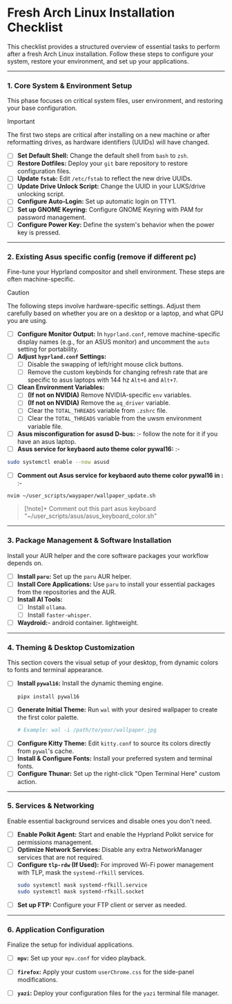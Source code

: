 # Fresh Arch Linux Installation Checklist

This checklist provides a structured overview of essential tasks to perform after a fresh Arch Linux installation. Follow these steps to configure your system, restore your environment, and set up your applications.

---

### 1. Core System & Environment Setup

This phase focuses on critical system files, user environment, and restoring your base configuration.

> [!IMPORTANT]
> The first two steps are critical after installing on a new machine or after reformatting drives, as hardware identifiers (UUIDs) will have changed.

- [ ] **Set Default Shell:** Change the default shell from `bash` to `zsh`.
- [ ] **Restore Dotfiles:** Deploy your `git` bare repository to restore configuration files.
- [ ] **Update `fstab`:** Edit `/etc/fstab` to reflect the new drive UUIDs.
- [ ] **Update Drive Unlock Script:** Change the UUID in your LUKS/drive unlocking script.
- [ ] **Configure Auto-Login:** Set up automatic login on TTY1.
- [ ] **Set up GNOME Keyring:** Configure GNOME Keyring with PAM for password management.
- [ ] **Configure Power Key:** Define the system's behavior when the power key is pressed.

---

### 2. Existing Asus specific config (remove if different pc)

Fine-tune your Hyprland compositor and shell environment. These steps are often machine-specific.

> [!CAUTION]
> The following steps involve hardware-specific settings. Adjust them carefully based on whether you are on a desktop or a laptop, and what GPU you are using.

- [ ] **Configure Monitor Output:** In `hyprland.conf`, remove machine-specific display names (e.g., for an ASUS monitor) and uncomment the `auto` setting for portability.
- [ ] **Adjust `hyprland.conf` Settings:**
    - [ ] Disable the swapping of left/right mouse click buttons.
    - [ ] Remove the custom keybinds for changing refresh rate that are specific to asus laptops with 144 hz `Alt+6` and `Alt+7`.
	
- [ ] **Clean Environment Variables:**
    - [ ] **(If not on NVIDIA)** Remove NVIDIA-specific `env` variables.
    - [ ] **(If not on NVIDIA)** Remove the `aq_driver` variable.
    - [ ] Clear the `TOTAL_THREADS` variable from `.zshrc` file. 
    - [ ] Clear the `TOTAL_THREADS` variable from the uwsm environment variable file.
	
- [ ] **Asus misconfiguration for asusd D-bus:** :- follow the note for it if you have an asus laptop. 
- [ ] **Asus service for keybaord auto theme color pywal16:** :- 
```bash
sudo systemctl enable --now asusd
```

- [ ] **Comment out Asus service for keybaord auto theme color pywal16 in :** :- 
```bash
nvim ~/user_scripts/waypaper/wallpaper_update.sh
```

>[!note]+ Comment out this part
>asus keyboard
>"~/user_scripts/asus/asus_keyboard_color.sh"

---

### 3. Package Management & Software Installation

Install your AUR helper and the core software packages your workflow depends on.

- [ ] **Install `paru`:** Set up the `paru` AUR helper.
- [ ] **Install Core Applications:** Use `paru` to install your essential packages from the repositories and the AUR.
- [ ] **Install AI Tools:**
    - [ ] Install `ollama`.
    - [ ] Install `faster-whisper`.
- [ ] **Waydroid:**- android container. lightweight. 
---

### 4. Theming & Desktop Customization

This section covers the visual setup of your desktop, from dynamic colors to fonts and terminal appearance.

- [ ] **Install `pywal16`:** Install the dynamic theming engine.
    ```bash
    pipx install pywal16
    ```
- [ ] **Generate Initial Theme:** Run `wal` with your desired wallpaper to create the first color palette.
    ```bash
    # Example: wal -i /path/to/your/wallpaper.jpg
    ```
- [ ] **Configure Kitty Theme:** Edit `kitty.conf` to source its colors directly from `pywal`'s cache.
- [ ] **Install & Configure Fonts:** Install your preferred system and terminal fonts.
- [ ] **Configure Thunar:** Set up the right-click "Open Terminal Here" custom action.

---


### 5. Services & Networking

Enable essential background services and disable ones you don't need.

- [ ] **Enable Polkit Agent:** Start and enable the Hyprland Polkit service for permissions management.
- [ ] **Optimize Network Services:** Disable any extra NetworkManager services that are not required.
- [ ] **Configure `tlp-rdw` (If Used):** For improved Wi-Fi power management with TLP, mask the `systemd-rfkill` services.
    ```bash
    sudo systemctl mask systemd-rfkill.service
    sudo systemctl mask systemd-rfkill.socket
    ```
- [ ] **Set up FTP:** Configure your FTP client or server as needed.

---

### 6. Application Configuration

Finalize the setup for individual applications.

- [ ] **`mpv`:** Set up your `mpv.conf` for video playback.
- [ ] **`firefox`:** Apply your custom `userChrome.css` for the side-panel modifications.
- [ ] **`yazi`:** Deploy your configuration files for the `yazi` terminal file manager.

